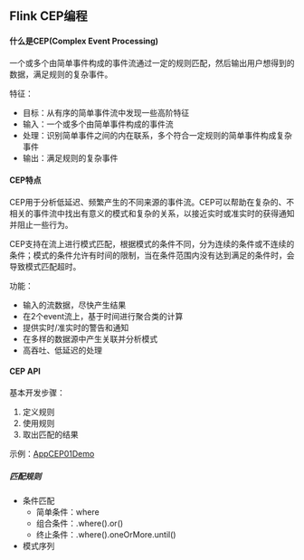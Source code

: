 ## Flink CEP编程

#### 什么是CEP(Complex Event Processing)
一个或多个由简单事件构成的事件流通过一定的规则匹配，然后输出用户想得到的数据，满足规则的复杂事件。

特征：
- 目标：从有序的简单事件流中发现一些高阶特征
- 输入：一个或多个由简单事件构成的事件流
- 处理：识别简单事件之间的内在联系，多个符合一定规则的简单事件构成复杂事件
- 输出：满足规则的复杂事件


#### CEP特点
CEP用于分析低延迟、频繁产生的不同来源的事件流。CEP可以帮助在复杂的、不相关的事件流中找出有意义的模式和复杂的关系，以接近实时或准实时的获得通知并阻止一些行为。

CEP支持在流上进行模式匹配，根据模式的条件不同，分为连续的条件或不连续的条件；模式的条件允许有时间的限制，当在条件范围内没有达到满足的条件时，会导致模式匹配超时。

功能：
- 输入的流数据，尽快产生结果
- 在2个event流上，基于时间进行聚合类的计算
- 提供实时/准实时的警告和通知
- 在多样的数据源中产生关联并分析模式
- 高吞吐、低延迟的处理

#### CEP API
基本开发步骤：
1. 定义规则
2. 使用规则
3. 取出匹配的结果

示例：[AppCEP01Demo](src/main/java/cn/fancychuan/cep/AppCEP01Demo.java)

##### 匹配规则
- 条件匹配
  - 简单条件：where
  - 组合条件：.where().or()
  - 终止条件：.where().oneOrMore.until()
- 模式序列

